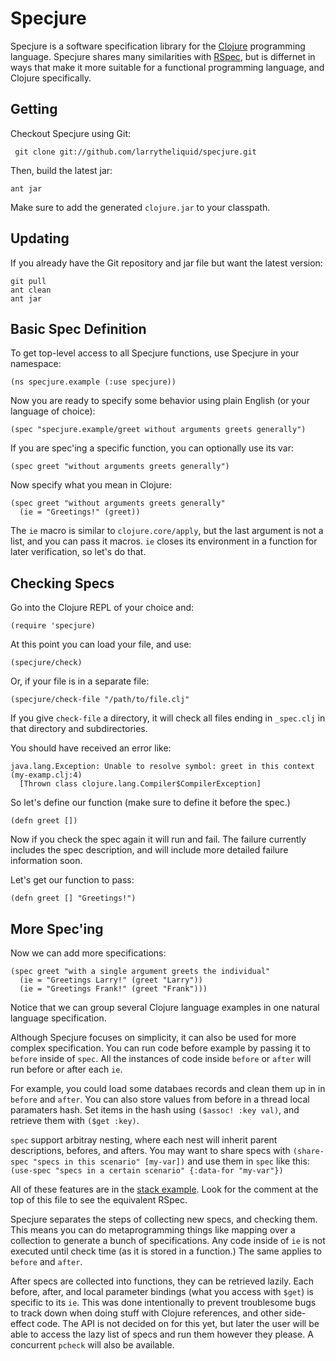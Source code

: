 Specjure
========

Specjure is a software specification library for the [Clojure](http://clojure.org) programming language.
Specjure shares many similarities with [RSpec](http://rspec.info), but is differnet in ways that make it more suitable for a functional programming language, and Clojure specifically.

Getting
-------

Checkout Specjure using Git:

     git clone git://github.com/larrytheliquid/specjure.git

Then, build the latest jar:
    
    ant jar

Make sure to add the generated `clojure.jar` to your classpath.

Updating
--------

If you already have the Git repository and jar file but want the latest version:

    git pull
    ant clean
    ant jar

Basic Spec Definition
---------------------

To get top-level access to all Specjure functions, use Specjure in your namespace:

    (ns specjure.example (:use specjure))

Now you are ready to specify some behavior using plain English (or your language of choice):

    (spec "specjure.example/greet without arguments greets generally")

If you are spec'ing a specific function, you can optionally use its var:

    (spec greet "without arguments greets generally")

Now specify what you mean in Clojure:

    (spec greet "without arguments greets generally"
      (ie = "Greetings!" (greet))

The `ie` macro is similar to `clojure.core/apply`, but the last argument is not a list, and you can pass it macros.
`ie` closes its environment in a function for later verification, so let's do that.

Checking Specs
--------------

Go into the Clojure REPL of your choice and:

    (require 'specjure)

At this point you can load your file, and use:

    (specjure/check)

Or, if your file is in a separate file:

    (specjure/check-file "/path/to/file.clj"

If you give `check-file` a directory, it will check all files ending in `_spec.clj` in that directory and subdirectories.

You should have received an error like:

    java.lang.Exception: Unable to resolve symbol: greet in this context (my-examp.clj:4)
      [Thrown class clojure.lang.Compiler$CompilerException]

So let's define our function (make sure to define it before the spec.)

    (defn greet [])

Now if you check the spec again it will run and fail. The failure currently includes the spec description,
and will include more detailed failure information soon.

Let's get our function to pass:

    (defn greet [] "Greetings!")

More Spec'ing
-------------

Now we can add more specifications:

    (spec greet "with a single argument greets the individual"
      (ie = "Greetings Larry!" (greet "Larry"))
      (ie = "Greetings Frank!" (greet "Frank")))

Notice that we can group several Clojure language examples in one natural language specification.

Although Specjure focuses on simplicity, it can also be used for more complex specification.
You can run code before example by passing it to `before` inside of `spec`. All the instances of 
code inside `before` or `after` will run before or after each `ie`. 

For example, you could load some databaes records and clean them up in in `before` and `after`.
You can also store values from before in a thread local paramaters hash. Set items in the hash
using `($assoc! :key val)`, and retrieve them with `($get :key)`. 

`spec` support arbitray nesting, where each nest will inherit parent descriptions, befores, and afters.
You may want to share specs with `(share-spec "specs in this scenario" [my-var])` and use them in
`spec` like this: `(use-spec "specs in a certain scenario" {:data-for "my-var"})`

All of these features are in the [stack example](http://github.com/larrytheliquid/specjure/tree/master/examples/stack_spec.clj).
Look for the comment at the top of this file to see the equivalent RSpec.

Specjure separates the steps of collecting new specs, and checking them. This means you can do metaprogramming things like
mapping over a collection to generate a bunch of specifications. Any code inside of `ie` is not executed until check time
(as it is stored in a function.) The same applies to `before` and `after`.

After specs are collected into functions, they can be retrieved lazily. Each before, after, and local parameter bindings
(what you access with `$get`) is specific to its `ie`. This was done intentionally to prevent troublesome bugs to track
down when doing stuff with Clojure references, and other side-effect code. The API is not decided on for this yet, but
later the user will be able to access the lazy list of specs and run them however they please. A concurrent `pcheck` will
also be available.